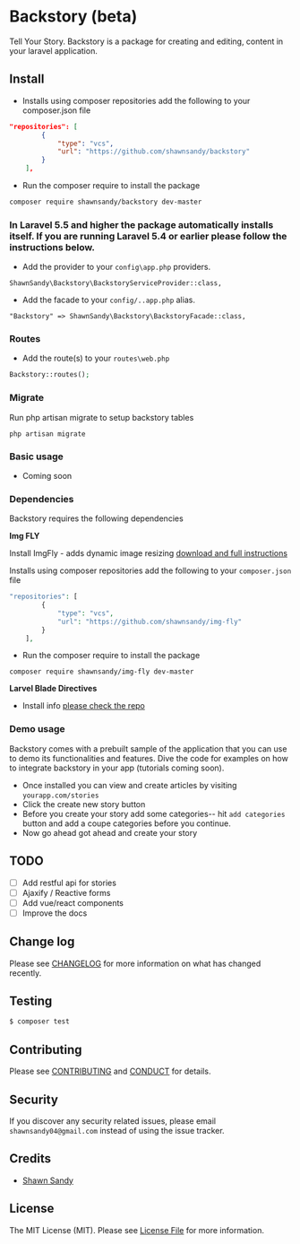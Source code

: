 # Backstory (beta)

Tell Your Story. Backstory is a package for creating and editing, content in your laravel application.

## Install

- Installs using composer repositories add the following to your composer.json file

``` json
"repositories": [
        {
            "type": "vcs",
            "url": "https://github.com/shawnsandy/backstory"
        }
    ],
```

- Run the composer require to install the package
``` bash
composer require shawnsandy/backstory dev-master
```

### In Laravel 5.5 and higher the package automatically installs itself. If you are running Laravel 5.4 or earlier please follow the instructions below.

* Add the provider to your `config\app.php` providers.

```
ShawnSandy\Backstory\BackstoryServiceProvider::class,
```

* Add the facade to your `config/..app.php` alias.

```
"Backstory" => ShawnSandy\Backstory\BackstoryFacade::class,
```

### Routes

* Add the route(s) to your `routes\web.php`

``` php
Backstory::routes();
```

### Migrate

Run php artisan migrate to setup backstory tables

```
php artisan migrate
```

### Basic usage

- Coming soon

### Dependencies

Backstory requires the following dependencies

__Img FLY__

Install ImgFly - adds dynamic image resizing [download and full instructions](https://github.com/shawnsandy/img-fly)

Installs using composer repositories add the following to your `composer.json` file

``` php
"repositories": [
        {
            "type": "vcs",
            "url": "https://github.com/shawnsandy/img-fly"
        }
    ],
```
- Run the composer require to install the package

```
composer require shawnsandy/img-fly dev-master
```
__Larvel Blade Directives__

- Install info [please check the repo](https://github.com/appstract/laravel-blade-directives)

### Demo usage

Backstory comes with a prebuilt sample of the application that you can use to demo its functionalities and features. Dive the code for examples on how to integrate backstory in your app (tutorials coming soon).

- Once installed you can view and create articles by visiting `yourapp.com/stories`
- Click the create new story button
- Before you create your story add some categories-- hit `add categories` button and add a coupe categories before you continue.
- Now go ahead got ahead and create your story

## TODO

- [ ] Add restful api for stories
- [ ] Ajaxify / Reactive forms
- [ ] Add vue/react components
- [ ] Improve the docs

## Change log

Please see [CHANGELOG](CHANGELOG.md) for more information on what has changed recently.

## Testing

``` bash
$ composer test
```

## Contributing

Please see [CONTRIBUTING](CONTRIBUTING.md) and [CONDUCT](CONDUCT.md) for details.

## Security

If you discover any security related issues, please email `shawnsandy04@gmail.com` instead of using the issue tracker.

## Credits

- [Shawn Sandy](http://shawnsandy.design)

## License

The MIT License (MIT). Please see [License File](LICENSE.md) for more information.

